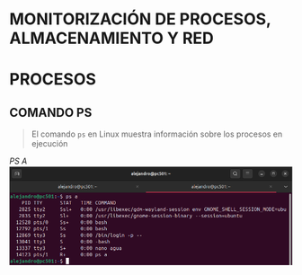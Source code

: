 # MONITORIZACIÓN DE PROCESOS, ALMACENAMIENTO Y RED

# **PROCESOS**

## COMANDO PS

> El comando `ps` en Linux muestra información sobre los procesos en ejecución

*PS A* 
![COMANDO PS A](img/psa.png)
